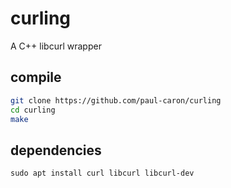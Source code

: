 # curling
A C++ libcurl wrapper

## compile
```sh
git clone https://github.com/paul-caron/curling
cd curling
make
```

## dependencies
```
sudo apt install curl libcurl libcurl-dev
```

